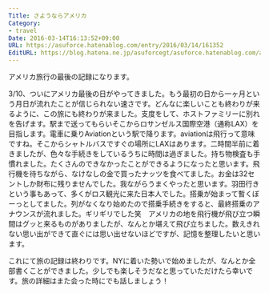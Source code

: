 ```yaml
---
Title: さようならアメリカ
Category:
- travel
Date: 2016-03-14T16:13:52+09:00
URL: https://asuforce.hatenablog.com/entry/2016/03/14/161352
EditURL: https://blog.hatena.ne.jp/asuforcegt/asuforce.hatenablog.com/atom/entry/10328537792367037060
---
```


<p>アメリカ旅行の最後の記録になります。</p>
<p>3/10、ついにアメリカ最後の日がやってきました。もう最初の日から一ヶ月という月日が流れたことが信じられない速さです。どんなに楽しいことも終わりが来るように、この旅にも終わりが来ました。支度をして、ホストファミリーに別れを告げます。駅まで送ってもらいそこからロサンゼルス国際空港（通称LAX）を目指します。電車に乗りAviationという駅で降ります。aviationは飛行って意味ですね。そこからシャトルバスですぐの場所にLAXはあります。二時間半前に着きましたが、色々な手続きをしているうちに時間は過ぎました。持ち物検査も手慣れました。たくさんのできなかったことができるようになったと思います。飛行機を待ちながら、なけなしの金で買ったナッツを食べてました。お金は32セントしか財布に残りませんでした。我ながらうまくやったと思います。羽田行きという事もあって、多くがロス観光に来た日本人でした。搭乗が始まって暫くぼーっとしてました。列がなくなり始めたので搭乗手続きをすると、最終搭乗のアナウンスが流れました。ギリギリでした笑　アメリカの地を飛行機が飛び立つ瞬間はグッと来るものがありましたが、なんとか堪えて飛び立ちました。数えきれない思い出ができて直ぐには思い出せないほどですが、記憶を整理したいと思います。</p>
<p>これにて旅の記録は終わりです。NYに着いた勢いで始めましたが、なんとか全部書くことができました。少しでも楽しそうだなと思っていただけたら幸いです。旅の詳細はまた会った時にでも話しましょう！</p>

